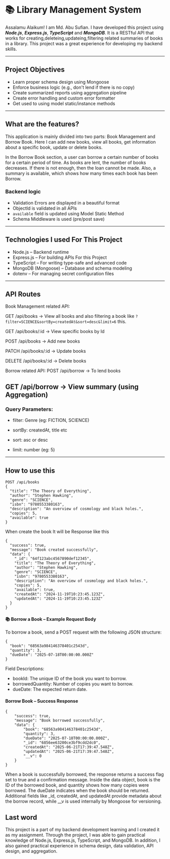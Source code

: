 # 📚 Library Management System

Assalamu Alaikum! I am Md. Abu Sufian. I have developed this project using ***Node.js***, ***Express.js***, ***TypeScript*** and ***MongoDB***. It is a RESTful API that works for creating,deleteing,updateing,filtering  related summaries of books in a library. This project was a great experience for developing my backend skills.

---
## Project Objectives

- Learn proper schema design using Mongoose
- Enforce business logic (e.g., don't lend if there is no copy)
- Create summarized reports using aggregation pipeline
- Create error handling and custom error formatter
- Get used to using model static/instance methods

---


## What are the features?
This application is mainly divided into two parts: Book Management and Borrow Book. Here I  can add new books, view all books, get information about a specific book, update or delete books.

In the Borrow Book section, a user can borrow a certain number of books for a certain period of time. As books are lent, the number of books decreases. If there is not enough, then the loan cannot be made. Also, a summary is available, which shows how many times each book has been Borrow.

### Backend logic

- Validation Errors are displayed in a beautiful format
- ObjectId is validated in all APIs
- `available` field is updated using Model Static Method
- Schema Middleware is used (pre/post save)

---


##  Technologies I used For This Project
- Node.js – Backend runtime
- Express.js – For building APIs For this Project
- TypeScript – For writing type-safe and advanced code
- MongoDB (Mongoose) – Database and schema modeling
- dotenv – For managing secret configuration files


---
## API Routes
Book Management related API:

GET /api/books → View all books and also filtering a book like ```?filter=SCIENCE&sortBy=createdAt&sort=desc&limit=6``` this.

GET /api/books/:id → View specific books by Id

POST /api/books → Add new books

PATCH /api/books/:id → Update books

DELETE /api/books/:id → Delete books

Borrow related API:
POST /api/borrow → To lend books

GET /api/borrow → View summary (using Aggregation)
---

###  Query Parameters:
- filter: Genre (eg: FICTION, SCIENCE)

- sortBy: createdAt, title etc

- sort: asc or desc

- limit: number (eg: 5)
---
## How to use this 

```
POST /api/books
{
  "title": "The Theory of Everything",
  "author": "Stephen Hawking",
  "genre": "SCIENCE",
  "isbn": "9780553380163",
  "description": "An overview of cosmology and black holes.",
  "copies": 5,
  "available": true
}
```

When create the book It will be Response like this 

```
{
  "success": true,
  "message": "Book created successfully",
  "data": {
    "_id": "64f123abc4567890def12345",
    "title": "The Theory of Everything",
    "author": "Stephen Hawking",
    "genre": "SCIENCE",
    "isbn": "9780553380163",
    "description": "An overview of cosmology and black holes.",
    "copies": 5,
    "available": true,
    "createdAt": "2024-11-19T10:23:45.123Z",
    "updatedAt": "2024-11-19T10:23:45.123Z"
  }
}
```
#### 📚 Borrow a Book – Example Request Body
To borrow a book, send a POST request with the following JSON structure:
```
{
  "book": "68563a984146378401c2543d",
  "quantity": 3,
  "dueDate": "2025-07-18T00:00:00.000Z"
}
```

Field Descriptions:
- bookId: The unique ID of the book you want to borrow.
- borrowedQuantity: Number of copies you want to borrow.
- dueDate: The expected return date.

#### Borrow Book – Success Response
```
{
    "success": true,
    "message": "Book borrowed successfully",
    "data": {
        "book": "68563a984146378401c2543d",
        "quantity": 3,
        "dueDate": "2025-07-18T00:00:00.000Z",
        "_id": "6856ee63200ce3bf9cdd2dc0",
        "createdAt": "2025-06-21T17:39:47.548Z",
        "updatedAt": "2025-06-21T17:39:47.548Z",
        "__v": 0
    }
}

```
When a book is successfully borrowed, the response returns a success flag set to true and a confirmation message. Inside the data object, book is the ID of the borrowed book, and quantity shows how many copies were borrowed. The dueDate indicates when the book should be returned. Additional fields like _id, createdAt, and updatedAt provide metadata about the borrow record, while __v is used internally by Mongoose for versioning.
## Last word

This project is a part of my backend development learning and I created it as my assignment. Through the project, I was able to gain practical knowledge of Node.js, Express.js, TypeScript, and MongoDB. In addition, I also gained practical experience in schema design, data validation, API design, and aggregation.
